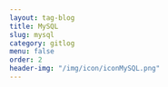 ```yaml
---
layout: tag-blog
title: MySQL
slug: mysql
category: gitlog
menu: false
order: 2
header-img: "/img/icon/iconMySQL.png"
---
```

